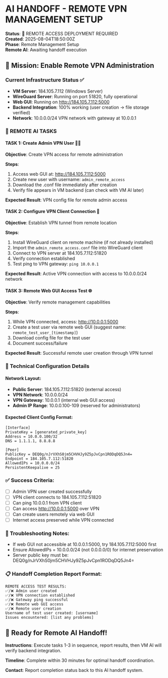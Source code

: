 # AI HANDOFF - REMOTE VPN MANAGEMENT SETUP

**Status**: 🚀 REMOTE ACCESS DEPLOYMENT REQUIRED  
**Created**: 2025-08-04T18:50:00Z  
**Phase**: Remote Management Setup  
**Remote AI**: Awaiting handoff execution  

## 🎯 Mission: Enable Remote VPN Administration

### Current Infrastructure Status ✅
- **VM Server**: 184.105.7.112 (Windows Server)
- **WireGuard Server**: Running on port 51820, fully operational
- **Web GUI**: Running on http://184.105.7.112:5000
- **Backend Integration**: 100% working (user creation → file storage verified)
- **Network**: 10.0.0.0/24 VPN network with gateway at 10.0.0.1

### 🎯 REMOTE AI TASKS

#### TASK 1: Create Admin VPN User 👨‍💻
**Objective**: Create VPN access for remote administration

**Steps**:
1. Access web GUI at: http://184.105.7.112:5000
2. Create new user with username: `admin_remote_access`
3. Download the .conf file immediately after creation
4. Verify file appears in VM backend (can check with VM AI later)

**Expected Result**: VPN config file for remote admin access

#### TASK 2: Configure VPN Client Connection 🔗
**Objective**: Establish VPN tunnel from remote location

**Steps**:
1. Install WireGuard client on remote machine (if not already installed)
2. Import the `admin_remote_access.conf` file into WireGuard client
3. Connect to VPN server at 184.105.7.112:51820
4. Verify connection established
5. Test ping to VPN gateway: `ping 10.0.0.1`

**Expected Result**: Active VPN connection with access to 10.0.0.0/24 network

#### TASK 3: Remote Web GUI Access Test 🌐
**Objective**: Verify remote management capabilities

**Steps**:
1. While VPN connected, access: http://10.0.0.1:5000
2. Create a test user via remote web GUI (suggest name: `remote_test_user_[timestamp]`)
3. Download config file for the test user
4. Document success/failure

**Expected Result**: Successful remote user creation through VPN tunnel

### 🔧 Technical Configuration Details

#### Network Layout:
- **Public Server**: 184.105.7.112:51820 (external access)
- **VPN Network**: 10.0.0.0/24 
- **VPN Gateway**: 10.0.0.1 (internal web GUI access)
- **Admin IP Range**: 10.0.0.100-109 (reserved for administrators)

#### Expected Client Config Format:
```
[Interface]
PrivateKey = [generated_private_key]
Address = 10.0.0.100/32
DNS = 1.1.1.1, 8.8.8.8

[Peer]
PublicKey = DEQ0g/nJrVXhS0jm5CHVHJy9Z5pJvCpn1RODqDQ5Jn4=
Endpoint = 184.105.7.112:51820
AllowedIPs = 10.0.0.0/24
PersistentKeepalive = 25
```

### ✅ Success Criteria:
- [ ] Admin VPN user created successfully
- [ ] VPN client connects to 184.105.7.112:51820
- [ ] Can ping 10.0.0.1 from VPN client
- [ ] Can access http://10.0.0.1:5000 over VPN
- [ ] Can create users remotely via web GUI
- [ ] Internet access preserved while VPN connected

### 🚨 Troubleshooting Notes:
- If web GUI not accessible at 10.0.0.1:5000, try 184.105.7.112:5000 first
- Ensure AllowedIPs = 10.0.0.0/24 (not 0.0.0.0/0) for internet preservation
- Server public key must be: DEQ0g/nJrVXhS0jm5CHVHJy9Z5pJvCpn1RODqDQ5Jn4=

### 📋 Handoff Completion Report Format:
```
REMOTE ACCESS TEST RESULTS:
✅/❌ Admin user created
✅/❌ VPN connection established  
✅/❌ Gateway ping successful
✅/❌ Remote web GUI access
✅/❌ Remote user creation
Username of test user created: [username]
Issues encountered: [list any problems]
```

## 🏁 Ready for Remote AI Handoff!

**Instructions**: Execute tasks 1-3 in sequence, report results, then VM AI will verify backend integration.

**Timeline**: Complete within 30 minutes for optimal handoff coordination.

**Contact**: Report completion status back to this AI handoff system.
